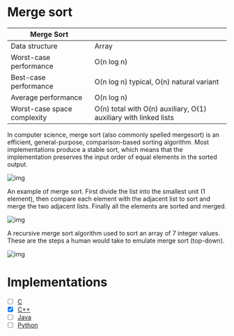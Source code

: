 # Merge sort

| Merge Sort                |                                    |
| ------------------------- | ---------------------------------- |
|Data structure	            | Array                              |
|Worst-case performance	    |O(n log n)                          |
|Best-case performance	    |O(n log n) typical, O(n) natural variant |
|Average performance	      |O(n log n)                          |
|Worst-case space complexity|О(n) total with O(n) auxiliary, O(1) auxiliary with linked lists|



In computer science, merge sort (also commonly spelled mergesort) is an efficient, general-purpose, comparison-based
sorting algorithm. Most implementations produce a stable sort, which means that the implementation preserves the input order of equal elements in the sorted output.


![img](https://upload.wikimedia.org/wikipedia/commons/thumb/c/c5/Merge_sort_animation2.gif/220px-Merge_sort_animation2.gif)

An example of merge sort. First divide the list into the smallest unit (1 element), then compare each element with the adjacent list to sort and merge the two adjacent lists. Finally all the elements are sorted and merged.

![img](https://upload.wikimedia.org/wikipedia/commons/c/cc/Merge-sort-example-300px.gif)

A recursive merge sort algorithm used to sort an array of 7 integer values. These are the steps a human would take to emulate merge sort (top-down).

![img](https://upload.wikimedia.org/wikipedia/commons/thumb/e/e6/Merge_sort_algorithm_diagram.svg/300px-Merge_sort_algorithm_diagram.svg.png)


# Implementations

- [ ] [C](merge-sort.c)
- [x] [C++](merge-sort.cpp)
- [ ] [Java](MergeSort.java)
- [ ] [Python](merge-sort.py)
